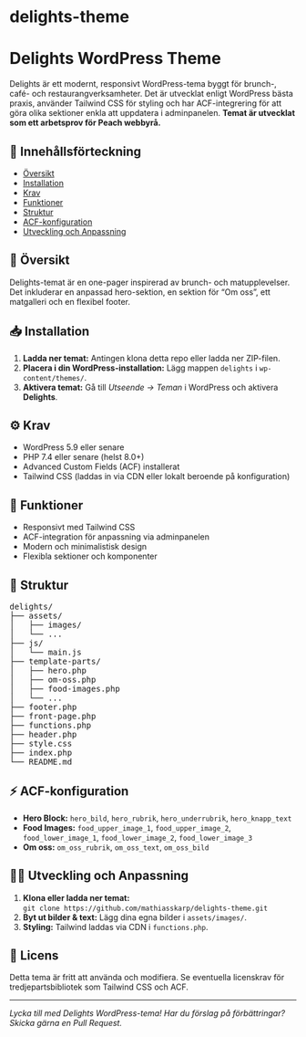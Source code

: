 # delights-theme
<h1>Delights WordPress Theme</h1>
<p>Delights är ett modernt, responsivt WordPress-tema byggt för brunch-, café- och restaurangverksamheter. 
   Det är utvecklat enligt WordPress bästa praxis, använder Tailwind CSS för styling och har ACF-integrering 
   för att göra olika sektioner enkla att uppdatera i adminpanelen. <strong>Temat är utvecklat som ett arbetsprov för Peach webbyrå.</strong></p>

<h2>📌 Innehållsförteckning</h2>
<ul>
    <li><a href="#oversikt">Översikt</a></li>
    <li><a href="#installation">Installation</a></li>
    <li><a href="#krav">Krav</a></li>
    <li><a href="#funktioner">Funktioner</a></li>
    <li><a href="#struktur">Struktur</a></li>
    <li><a href="#acf">ACF-konfiguration</a></li>
    <li><a href="#utveckling">Utveckling och Anpassning</a></li>
</ul>

<h2 id="oversikt">🎨 Översikt</h2>
<p>Delights-temat är en one-pager inspirerad av brunch- och matupplevelser. 
   Det inkluderar en anpassad hero-sektion, en sektion för “Om oss”, ett matgalleri och en flexibel footer.</p>

<h2 id="installation">📥 Installation</h2>
<ol>
    <li><strong>Ladda ner temat:</strong> Antingen klona detta repo eller ladda ner ZIP-filen.</li>
    <li><strong>Placera i din WordPress-installation:</strong> Lägg mappen <code>delights</code> i <code>wp-content/themes/</code>.</li>
    <li><strong>Aktivera temat:</strong> Gå till <em>Utseende → Teman</em> i WordPress och aktivera <strong>Delights</strong>.</li>
</ol>

<h2 id="krav">⚙️ Krav</h2>
<ul>
    <li>WordPress 5.9 eller senare</li>
    <li>PHP 7.4 eller senare (helst 8.0+)</li>
    <li>Advanced Custom Fields (ACF) installerat</li>
    <li>Tailwind CSS (laddas in via CDN eller lokalt beroende på konfiguration)</li>
</ul>

<h2 id="funktioner">🚀 Funktioner</h2>
<ul>
    <li>Responsivt med Tailwind CSS</li>
    <li>ACF-integration för anpassning via adminpanelen</li>
    <li>Modern och minimalistisk design</li>
    <li>Flexibla sektioner och komponenter</li>
</ul>

<h2 id="struktur">📁 Struktur</h2>
<pre>
delights/
├── assets/
│   ├── images/
│   └── ...
├── js/
│   └── main.js
├── template-parts/
│   ├── hero.php
│   ├── om-oss.php
│   ├── food-images.php
│   └── ...
├── footer.php
├── front-page.php
├── functions.php
├── header.php
├── style.css
├── index.php
└── README.md
</pre>

<h2 id="acf">⚡ ACF-konfiguration</h2>
<ul>
    <li><strong>Hero Block:</strong> <code>hero_bild</code>, <code>hero_rubrik</code>, <code>hero_underrubrik</code>, <code>hero_knapp_text</code></li>
    <li><strong>Food Images:</strong> <code>food_upper_image_1</code>, <code>food_upper_image_2</code>, <code>food_lower_image_1</code>, <code>food_lower_image_2</code>, <code>food_lower_image_3</code></li>
    <li><strong>Om oss:</strong> <code>om_oss_rubrik</code>, <code>om_oss_text</code>, <code>om_oss_bild</code></li>
</ul>

<h2 id="utveckling">👨‍💻 Utveckling och Anpassning</h2>
<ol>
    <li><strong>Klona eller ladda ner temat:</strong> <br>
        <code>git clone https://github.com/mathiasskarp/delights-theme.git</code>
    </li>
    <li><strong>Byt ut bilder & text:</strong> Lägg dina egna bilder i <code>assets/images/</code>.</li>
    <li><strong>Styling:</strong> Tailwind laddas via CDN i <code>functions.php</code>.</li>
</ol>

<h2>📜 Licens</h2>
<p>Detta tema är fritt att använda och modifiera. Se eventuella licenskrav för tredjepartsbibliotek som Tailwind CSS och ACF.</p>

<hr>
<p><em>Lycka till med Delights WordPress-tema! Har du förslag på förbättringar? Skicka gärna en Pull Request.</em></p>
